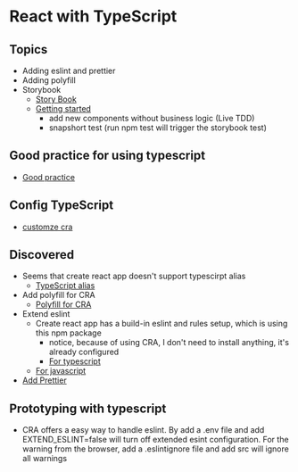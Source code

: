 # React with TypeScript

## Topics

- Adding eslint and prettier
- Adding polyfill
- Storybook
  - [Story Book](https://create-react-app.dev/docs/developing-components-in-isolation/#!)
  - [Getting started](https://www.learnstorybook.com/intro-to-storybook/react/en/get-started/)
    - add new components without business logic (Live TDD)
    - snapshort test (run npm test will trigger the storybook test)

## Good practice for using typescript

- [Good practice](https://medium.com/@vitalyb/dont-let-typescript-slow-you-down-92d394ec8c9f)

## Config TypeScript

- [customze cra](https://github.com/arackaf/customize-cra/blob/master/api.md)

## Discovered

- Seems that create react app doesn't support typescirpt alias
  - [TypeScript alias](https://github.com/facebook/create-react-app/issues/5118)
- Add polyfill for CRA
  - [Polyfill for CRA](https://github.com/facebook/create-react-app/blob/master/packages/react-app-polyfill/README.md)
- Extend eslint
  - Create react app has a build-in eslint and rules setup, which is using this npm package
    - notice, because of using CRA, I don't need to install anything, it's already configured
    - [For typescript](https://www.npmjs.com/package/eslint-config-react-app)
  - [For javascript](https://medium.com/@pppped/extend-create-react-app-with-airbnbs-eslint-config-prettier-flow-and-react-testing-library-96627e9a9672)
- [Add Prettier](https://create-react-app.dev/docs/setting-up-your-editor)

## Prototyping with typescript

- CRA offers a easy way to handle eslint. By add a .env file and add EXTEND_ESLINT=false will turn off extended esint configuration. For the warning from the browser, add a .eslintignore file and add src will ignore all warnings

<!-- start from https://www.learnstorybook.com/intro-to-storybook/react/en/composite-component/ -->
